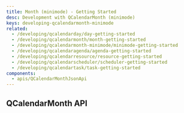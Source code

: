```yaml
---
title: Month (minimode) - Getting Started
desc: Development with QCalendarMonth (minimode)
keys: developing-qcalendarmonth-minimode
related:
  - /developing/qcalendarday/day-getting-started
  - /developing/qcalendarmonth/month-getting-started
  - /developing/qcalendarmonth-minimode/minimode-getting-started
  - /developing/qcalendaragenda/agenda-getting-started
  - /developing/qcalendarresource/resource-getting-started
  - /developing/qcalendarscheduler/scheduler-getting-started
  - /developing/qcalendartask/task-getting-started
components:
  - apis/QCalendarMonthJsonApi
---
```


## QCalendarMonth API

<q-calendar-month-json-api />
